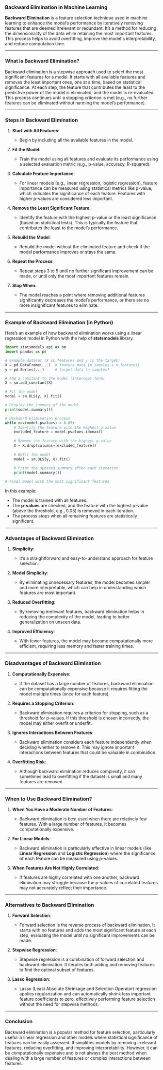 ### **Backward Elimination in Machine Learning**

**Backward Elimination** is a feature selection technique used in machine learning to enhance the model’s performance by iteratively removing features that are deemed irrelevant or redundant. It’s a method for reducing the dimensionality of the data while retaining the most important features. This process helps to avoid overfitting, improve the model's interpretability, and reduce computation time.

---

### **What is Backward Elimination?**

Backward elimination is a stepwise approach used to select the most significant features for a model. It starts with all available features and removes the least important ones, one at a time, based on statistical significance. At each step, the feature that contributes the least to the predictive power of the model is eliminated, and the model is re-evaluated. This process continues until a stopping criterion is met (e.g., no further features can be eliminated without harming the model’s performance).

---

### **Steps in Backward Elimination**

1. **Start with All Features**:
   - Begin by including all the available features in the model.

2. **Fit the Model**:
   - Train the model using all features and evaluate its performance using a selected evaluation metric (e.g., p-value, accuracy, R-squared).

3. **Calculate Feature Importance**:
   - For linear models (e.g., linear regression, logistic regression), feature importance can be measured using statistical metrics like p-value, which indicates the significance of each feature. Features with higher p-values are considered less important.

4. **Remove the Least Significant Feature**:
   - Identify the feature with the highest p-value or the least significance (based on statistical tests). This is typically the feature that contributes the least to the model’s performance.
   
5. **Rebuild the Model**:
   - Rebuild the model without the eliminated feature and check if the model performance improves or stays the same.

6. **Repeat the Process**:
   - Repeat steps 3 to 5 until no further significant improvement can be made, or until only the most important features remain.

7. **Stop When**:
   - The model reaches a point where removing additional features significantly decreases the model’s performance, or there are no more insignificant features to eliminate.

---

### **Example of Backward Elimination (in Python)**

Here’s an example of how backward elimination works using a linear regression model in Python with the help of **statsmodels** library.

```python
import statsmodels.api as sm
import pandas as pd

# Example dataset (X is features and y is the target)
X = pd.DataFrame(...)  # feature data (n_samples x n_features)
y = pd.Series(...)     # target data (n_samples)

# Add a constant to the model (intercept term)
X = sm.add_constant(X)

# Fit the model
model = sm.OLS(y, X).fit()

# Display the summary of the model
print(model.summary())

# Backward Elimination process
while max(model.pvalues) > 0.05:
    # Identify the feature with the highest p-value
    excluded_feature = model.pvalues.idxmax()
    
    # Remove the feature with the highest p-value
    X = X.drop(columns=[excluded_feature])
    
    # Refit the model
    model = sm.OLS(y, X).fit()
    
    # Print the updated summary after each iteration
    print(model.summary())

# Final model with the most significant features
```

In this example:
- The model is trained with all features.
- The **p-values** are checked, and the feature with the highest p-value (above the threshold, e.g., 0.05) is removed in each iteration.
- The process stops when all remaining features are statistically significant.

---

### **Advantages of Backward Elimination**

1. **Simplicity**:
   - It’s a straightforward and easy-to-understand approach for feature selection.

2. **Model Simplicity**:
   - By eliminating unnecessary features, the model becomes simpler and more interpretable, which can help in understanding which features are most important.

3. **Reduced Overfitting**:
   - By removing irrelevant features, backward elimination helps in reducing the complexity of the model, leading to better generalization on unseen data.

4. **Improved Efficiency**:
   - With fewer features, the model may become computationally more efficient, requiring less memory and faster training times.

---

### **Disadvantages of Backward Elimination**

1. **Computationally Expensive**:
   - If the dataset has a large number of features, backward elimination can be computationally expensive because it requires fitting the model multiple times (once for each feature).

2. **Requires a Stopping Criterion**:
   - Backward elimination requires a criterion for stopping, such as a threshold for p-values. If this threshold is chosen incorrectly, the model may either overfit or underfit.

3. **Ignores Interactions Between Features**:
   - Backward elimination considers each feature independently when deciding whether to remove it. This may ignore important interactions between features that could be valuable in combination.

4. **Overfitting Risk**:
   - Although backward elimination reduces complexity, it can sometimes lead to overfitting if the dataset is small and many features are removed.

---

### **When to Use Backward Elimination?**

1. **When You Have a Moderate Number of Features**:
   - Backward elimination is best used when there are relatively few features. With a large number of features, it becomes computationally expensive.

2. **For Linear Models**:
   - Backward elimination is particularly effective in linear models (like **Linear Regression** and **Logistic Regression**) where the significance of each feature can be measured using p-values.

3. **When Features Are Not Highly Correlated**:
   - If features are highly correlated with one another, backward elimination may struggle because the p-values of correlated features may not accurately reflect their importance.

---

### **Alternatives to Backward Elimination**

1. **Forward Selection**:
   - Forward selection is the reverse process of backward elimination. It starts with no features and adds the most significant feature at each step, evaluating the model until no significant improvements can be made.

2. **Stepwise Regression**:
   - Stepwise regression is a combination of forward selection and backward elimination. It iterates both adding and removing features to find the optimal subset of features.

3. **Lasso Regression**:
   - Lasso (Least Absolute Shrinkage and Selection Operator) regression applies regularization and can automatically shrink less important feature coefficients to zero, effectively performing feature selection without the need for stepwise methods.

---

### **Conclusion**

Backward elimination is a popular method for feature selection, particularly useful in linear regression and other models where statistical significance of features can be easily assessed. It simplifies models by removing irrelevant features, reducing overfitting, and improving interpretability. However, it can be computationally expensive and is not always the best method when dealing with a large number of features or complex interactions between features.
